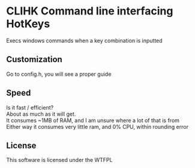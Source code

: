 # CLIHK Command line interfacing HotKeys
Execs windows commands when a key combination is inputted

## Customization
Go to config.h, you will see a proper guide

## Speed
Is it fast / efficient?  
About as much as it will get.  
It consumes ~1MB of RAM, and I am unsure where a lot of that is from  
Either way it consumes very little ram, and 0% CPU, within rounding error

## License
This software is licensed under the WTFPL
